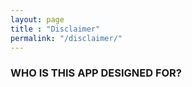 ```yaml
---
layout: page
title : "Disclaimer"
permalink: "/disclaimer/"
---
```


### WHO IS THIS APP DESIGNED FOR? ###
